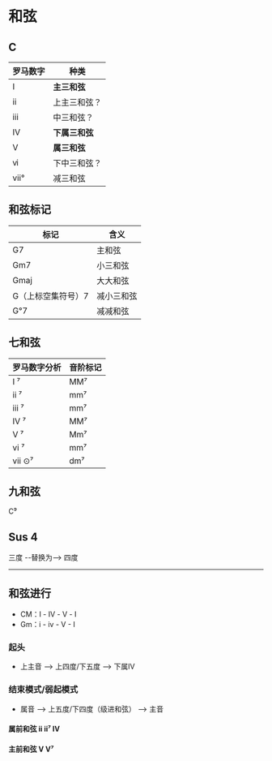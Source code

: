 # 和弦

## C

罗马数字|种类
-|-
Ⅰ|**主三和弦**
ⅱ|上主三和弦？
ⅲ|中三和弦？
Ⅳ|**下属三和弦**
Ⅴ|**属三和弦**
ⅵ|下中三和弦？
ⅶ°|减三和弦

## 和弦标记

标记|含义
-|-
G7|主和弦
Gm7|小三和弦
Gmaj|大大和弦
G（上标空集符号）7|减小三和弦
G°7|减减和弦

## 七和弦

罗马数字分析|音阶标记
-|-
Ⅰ ⁷|MM⁷
ii ⁷|mm⁷
iii ⁷|mm⁷
Ⅳ ⁷|MM⁷
Ⅴ ⁷|Mm⁷
vi ⁷|mm⁷
vii ⊙⁷|dm⁷

## 九和弦

C⁹

## Sus 4

三度 --替换为--> 四度

---

## 和弦进行

* CM：Ⅰ - Ⅳ - Ⅴ - Ⅰ
* Gm：i - iv - V - I

### 起头

* 上主音 --> 上四度/下五度 --> 下属Ⅳ

### 结束模式/弱起模式

* 属音 --> 上五度/下四度（级进和弦） --> 主音

#### 属前和弦 ii ii⁷ Ⅳ

#### 主前和弦 Ⅴ Ⅴ⁷